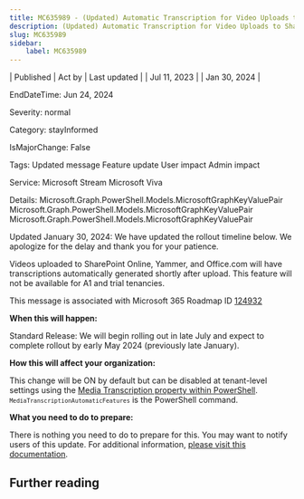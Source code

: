 ```yaml
---
title: MC635989 - (Updated) Automatic Transcription for Video Uploads to SharePoint Online, Yammer, and Office.com
description: (Updated) Automatic Transcription for Video Uploads to SharePoint Online, Yammer, and Office.com
slug: MC635989
sidebar:
    label: MC635989
---
```



| Published | Act by | Last updated |
| Jul 11, 2023 |  | Jan 30, 2024 |

EndDateTime: Jun 24, 2024

Severity: normal

Category: stayInformed

IsMajorChange: False

Tags: Updated message Feature update User impact Admin impact

Service: Microsoft Stream Microsoft Viva

Details: Microsoft.Graph.PowerShell.Models.MicrosoftGraphKeyValuePair Microsoft.Graph.PowerShell.Models.MicrosoftGraphKeyValuePair Microsoft.Graph.PowerShell.Models.MicrosoftGraphKeyValuePair

<p>Updated January 30, 2024: We have updated the rollout timeline below. We apologize for the delay and thank you for your patience.</p><p>Videos uploaded to SharePoint Online, Yammer, and Office.com will have transcriptions automatically generated shortly after upload. This feature will not be available for A1 and trial tenancies.<br></p><p>This message is associated with Microsoft 365 Roadmap ID <a href="https://www.microsoft.com/microsoft-365/roadmap?filters=&amp;searchterms=124932" target="_blank">124932</a><br></p><p><b>When this will happen:</b><br></p><p>Standard Release: We will begin rolling out in late July and expect to complete rollout by early May 2024 (previously late January).<br></p><p><b>How this will affect your organization:</b><br></p><p>This change will be ON by default but can be disabled at tenant-level settings using the <a href="https://learn.microsoft.com/powershell/module/sharepoint-online/set-spotenant?view=sharepoint-ps#-mediatranscriptionautomaticfeatures" target="_blank">Media Transcription property within PowerShell</a>. <code><code>MediaTranscriptionAutomaticFeatures</code></code> is the PowerShell command.</p><p><b>What you need to do to prepare:</b><br></p><p>There is nothing you need to do to prepare for this. You may want to notify users of this update. For additional information, <a href="https://support.microsoft.com/office/view-edit-and-manage-video-transcripts-and-captions-3cb9acb6-05b2-4f59-a50d-7df61123aa20#bkmk_about" target="_blank">please visit this documentation</a>.</p>

## Further reading
